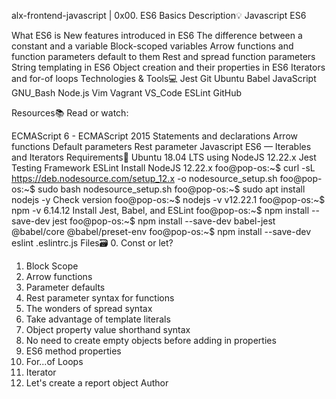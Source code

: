 alx-frontend-javascript | 0x00. ES6 Basics
Description:bulb:
Javascript ES6

What ES6 is
New features introduced in ES6
The difference between a constant and a variable
Block-scoped variables
Arrow functions and function parameters default to them
Rest and spread function parameters
String templating in ES6
Object creation and their properties in ES6
Iterators and for-of loops
Technologies & Tools:computer:
Jest Git Ubuntu Babel JavaScript GNU_Bash Node.js Vim Vagrant VS_Code ESLint GitHub

Resources:books:
Read or watch:

ECMAScript 6 - ECMAScript 2015
Statements and declarations
Arrow functions
Default parameters
Rest parameter
Javascript ES6 — Iterables and Iterators
Requirements:hammer:
Ubuntu 18.04 LTS using NodeJS 12.22.x
Jest Testing Framework
ESLint
Install NodeJS 12.22.x
foo@pop-os:~$ curl -sL https://deb.nodesource.com/setup_12.x -o nodesource_setup.sh
foo@pop-os:~$ sudo bash nodesource_setup.sh
foo@pop-os:~$ sudo apt install nodejs -y
Check version
foo@pop-os:~$ nodejs -v
v12.22.1
foo@pop-os:~$ npm -v
6.14.12
Install Jest, Babel, and ESLint
foo@pop-os:~$ npm install --save-dev jest
foo@pop-os:~$ npm install --save-dev babel-jest @babel/core @babel/preset-env
foo@pop-os:~$ npm install --save-dev eslint
.eslintrc.js
Files:card_file_box:
0. Const or let?
1. Block Scope
2. Arrow functions
3. Parameter defaults
4. Rest parameter syntax for functions
5. The wonders of spread syntax
6. Take advantage of template literals
7. Object property value shorthand syntax
8. No need to create empty objects before adding in properties
9. ES6 method properties
10. For...of Loops
11. Iterator
12. Let's create a report object
Author
